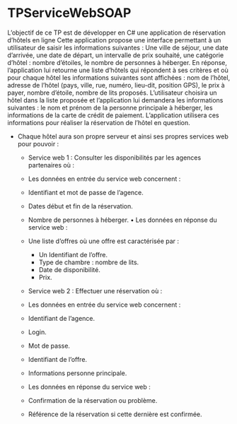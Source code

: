# TPServiceWebSOAP

L’objectif de ce TP est de développer en C# une application de réservation d’hôtels en ligne
Cette application propose une interface permettant à un utilisateur de saisir les informations
suivantes : Une ville de séjour, une date d’arrivée, une date de départ, un intervalle de prix
souhaité, une catégorie d’hôtel : nombre d’étoiles, le nombre de personnes à héberger.
En réponse, l’application lui retourne une liste d’hôtels qui répondent à ses critères et où pour
chaque hôtel les informations suivantes sont affichées : nom de l’hôtel, adresse de l’hôtel
(pays, ville, rue, numéro, lieu-dit, position GPS), le prix à payer, nombre d’étoile, nombre de
lits proposés.
L’utilisateur choisira un hôtel dans la liste proposée et l’application lui demandera les
informations suivantes : le nom et prénom de la personne principale à héberger, les
informations de la carte de crédit de paiement. L’application utilisera ces informations pour
réaliser la réservation de l’hôtel en question.

* Chaque hôtel aura son propre serveur et ainsi ses propres services web pour
pouvoir :
    * Service web 1 : Consulter les disponibilités par les agences partenaires
    où :
    * Les données en entrée du service web concernent :
    * Identifiant et mot de passe de l’agence.
    * Dates début et fin de la réservation.
    * Nombre de personnes à héberger.
    • Les données en réponse du service web :
    * Une liste d’offres où une offre est caractérisée par :
        * Un Identifiant de l’offre.
        * Type de chambre : nombre de lits.
        * Date de disponibilité.
        * Prix.
    
   * Service web 2 : Effectuer une réservation où :
   * Les données en entrée du service web concernent :
   * Identifiant de l’agence.
   * Login.
   * Mot de passe.
   * Identifiant de l’offre.
   * Informations personne principale.
   * Les données en réponse du service web :
   * Confirmation de la réservation ou problème.
   * Référence de la réservation si cette dernière est
    confirmée.
